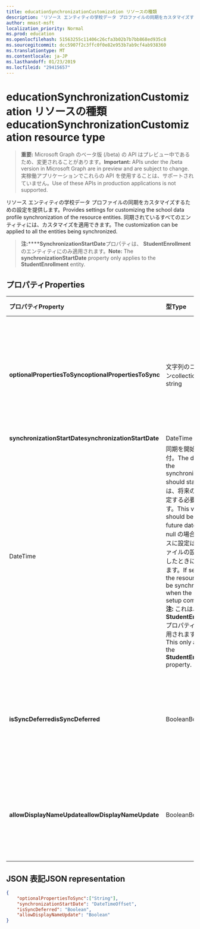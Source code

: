 ```yaml
---
title: educationSynchronizationCustomization リソースの種類
description: 'リソース エンティティの学校データ プロファイルの同期をカスタマイズするための設定を提供します。 同期されているすべてのエンティティには、カスタマイズを適用できます。 '
author: mmast-msft
localization_priority: Normal
ms.prod: education
ms.openlocfilehash: 51563255c11406c26cfa3b02b7b7bb868ed935c8
ms.sourcegitcommit: dcc5907f2c3ffc0f0e82e953b7ab9cf4ab938360
ms.translationtype: MT
ms.contentlocale: ja-JP
ms.lasthandoff: 01/23/2019
ms.locfileid: "29415657"
---
```

# <a name="educationsynchronizationcustomization-resource-type"></a><span data-ttu-id="a6ad8-104">educationSynchronizationCustomization リソースの種類</span><span class="sxs-lookup"><span data-stu-id="a6ad8-104">educationSynchronizationCustomization resource type</span></span>

> <span data-ttu-id="a6ad8-105">**重要:** Microsoft Graph のベータ版 (/beta) の API はプレビュー中であるため、変更されることがあります。</span><span class="sxs-lookup"><span data-stu-id="a6ad8-105">**Important:** APIs under the /beta version in Microsoft Graph are in preview and are subject to change.</span></span> <span data-ttu-id="a6ad8-106">実稼働アプリケーションでこれらの API を使用することは、サポートされていません。</span><span class="sxs-lookup"><span data-stu-id="a6ad8-106">Use of these APIs in production applications is not supported.</span></span>

<span data-ttu-id="a6ad8-107">リソース エンティティの学校データ プロファイルの同期をカスタマイズするための設定を提供します。</span><span class="sxs-lookup"><span data-stu-id="a6ad8-107">Provides settings for customizing the school data profile synchronization of the resource entities.</span></span> <span data-ttu-id="a6ad8-108">同期されているすべてのエンティティには、カスタマイズを適用できます。</span><span class="sxs-lookup"><span data-stu-id="a6ad8-108">The customization can be applied to all the entities being synchronized.</span></span> 

><span data-ttu-id="a6ad8-109">**注:\*\*\*\*SynchronizationStartDate**プロパティは、 **StudentEnrollment**のエンティティにのみ適用されます。</span><span class="sxs-lookup"><span data-stu-id="a6ad8-109">**Note:** The **synchronizationStartDate** property only applies to the **StudentEnrollment** entity.</span></span>

## <a name="properties"></a><span data-ttu-id="a6ad8-110">プロパティ</span><span class="sxs-lookup"><span data-stu-id="a6ad8-110">Properties</span></span>

| <span data-ttu-id="a6ad8-111">プロパティ</span><span class="sxs-lookup"><span data-stu-id="a6ad8-111">Property</span></span> | <span data-ttu-id="a6ad8-112">型</span><span class="sxs-lookup"><span data-stu-id="a6ad8-112">Type</span></span> | <span data-ttu-id="a6ad8-113">説明</span><span class="sxs-lookup"><span data-stu-id="a6ad8-113">Description</span></span> |
|:-|:-|:-|
| <span data-ttu-id="a6ad8-114">**optionalPropertiesToSync**</span><span class="sxs-lookup"><span data-stu-id="a6ad8-114">**optionalPropertiesToSync**</span></span> | <span data-ttu-id="a6ad8-115">文字列のコレクション</span><span class="sxs-lookup"><span data-stu-id="a6ad8-115">collection of string</span></span> |  <span data-ttu-id="a6ad8-116">同期するプロパティ名のコレクションです。かどうかのセットを null に、すべてのプロパティが同期します。</span><span class="sxs-lookup"><span data-stu-id="a6ad8-116">The collection of property names to sync. If set to null, all properties will be synchronized.</span></span>       |
| <span data-ttu-id="a6ad8-117">**synchronizationStartDate**</span><span class="sxs-lookup"><span data-stu-id="a6ad8-117">**synchronizationStartDate**</span></span> | <span data-ttu-id="a6ad8-118">DateTime
</span><span class="sxs-lookup"><span data-stu-id="a6ad8-118">DateTime</span></span> |  <span data-ttu-id="a6ad8-119">同期を開始する日付。</span><span class="sxs-lookup"><span data-stu-id="a6ad8-119">The date that the synchronization should start.</span></span> <span data-ttu-id="a6ad8-120">この値は、将来の日付に設定する必要があります。</span><span class="sxs-lookup"><span data-stu-id="a6ad8-120">This value should be set to a future date.</span></span> <span data-ttu-id="a6ad8-121">場合は null の場合、リソースに設定は、プロファイルの設定が完了したときに同期されます。</span><span class="sxs-lookup"><span data-stu-id="a6ad8-121">If set to null, the resource will be synchronized when the profile setup completes.</span></span> <span data-ttu-id="a6ad8-122">**注:** これは、 **StudentEnrollment**プロパティにのみ適用されます。</span><span class="sxs-lookup"><span data-stu-id="a6ad8-122">**Note:** This only applies to the **StudentEnrollment** property.</span></span>      |
|<span data-ttu-id="a6ad8-123">**isSyncDeferred**</span><span class="sxs-lookup"><span data-stu-id="a6ad8-123">**isSyncDeferred**</span></span> |<span data-ttu-id="a6ad8-124">Boolean</span><span class="sxs-lookup"><span data-stu-id="a6ad8-124">Boolean</span></span> | <span data-ttu-id="a6ad8-125">親エンティティの同期がそれ以降の日付に延期されたかどうかを示します。</span><span class="sxs-lookup"><span data-stu-id="a6ad8-125">Indicates whether synchronization of the parent entity is deferred to a later date.</span></span> |
| <span data-ttu-id="a6ad8-126">**allowDisplayNameUpdate**</span><span class="sxs-lookup"><span data-stu-id="a6ad8-126">**allowDisplayNameUpdate**</span></span> | <span data-ttu-id="a6ad8-127">Boolean</span><span class="sxs-lookup"><span data-stu-id="a6ad8-127">Boolean</span></span> |  <span data-ttu-id="a6ad8-128">同期によって、リソースの表示名を上書きするかどうかを示します。</span><span class="sxs-lookup"><span data-stu-id="a6ad8-128">Indicates whether the display name of the resource can be overwritten by the sync.</span></span>         |


## <a name="json-representation"></a><span data-ttu-id="a6ad8-129">JSON 表記</span><span class="sxs-lookup"><span data-stu-id="a6ad8-129">JSON representation</span></span>
<!-- {
  "blockType": "resource",
  "optionalProperties": [

  ],
  "@odata.type": "microsoft.graph.educationSynchronizationCustomization"
}-->

```json
{  
    "optionalPropertiesToSync":["String"],
    "synchronizationStartDate": "DateTimeOffset",
    "isSyncDeferred": "Boolean",
    "allowDisplayNameUpdate": "Boolean"
}
```
